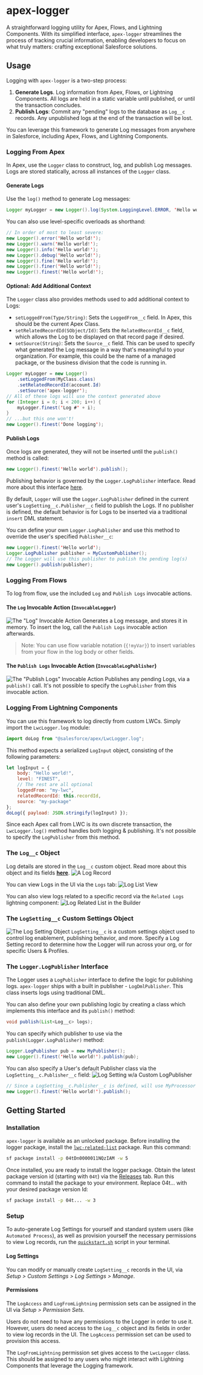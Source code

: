 # apex-logger
A straightforward logging utility for Apex, Flows, and Lightning Components. With its simplified interface, `apex-logger` streamlines the process of tracking crucial information, enabling developers to focus on what truly matters: crafting exceptional Salesforce solutions. 

## Usage
Logging with `apex-logger` is a two-step process:

1. **Generate Logs**. Log information from Apex, Flows, or Lightning Components. All logs are held in a static variable until published, or until the transaction concludes. 
2. **Publish Logs**: Commit any "pending" logs to the database as `Log__c` records. Any unpublished logs at the end of the transaction will be lost. 

You can leverage this framework to generate Log messages from anywhere in Salesforce, including Apex, Flows, and Lightning Components.
### Logging From Apex
In Apex, use the `Logger` class to construct, log, and publish Log messages. Logs are stored statically, across all instances of the `Logger` class. 

#### Generate Logs

Use the `log()` method to generate Log messages:

```java
Logger myLogger = new Logger().log(System.LoggingLevel.ERROR, 'Hello world!');
```

You can also use level-specific overloads as shorthand:
```java
// In order of most to least severe:
new Logger().error('Hello world!');
new Logger().warn('Hello world!');
new Logger().info('Hello world!');
new Logger().debug('Hello world!');
new Logger().fine('Hello world!');
new Logger().finer('Hello world!');
new Logger().finest('Hello world!');
```

#### Optional: Add Additional Context

The `Logger` class also provides methods used to add additional context to Logs:
- `setLoggedFrom(Type/String)`: Sets the `LoggedFrom__c` field. In Apex, this should be the current Apex Class.
- `setRelatedRecordId(SObject/Id)`: Sets the `RelatedRecordId__c` field, which allows the Log to be displayed on that record page if desired.
- `setSource(String)`: Sets the `Source__c` field. This can be used to specify what generated the Log message in a way that's meaningful to your organization. For example, this could be the name of a managed package, or the business division that the code is running in.

```java
Logger myLogger = new Logger()
    .setLoggedFrom(MyClass.class)
    .setRelatedRecordId(account.Id)
    .setSource('apex-logger');
// All of these logs will use the context generated above
for (Integer i = 0; i < 200; i++) {
    myLogger.finest('Log #' + i);
}
// ...but this one won't!
new Logger().finest('Done logging');
```

#### Publish Logs

Once logs are generated, they will not be inserted until the `publish()` method is called:

```java
new Logger().finest('Hello world').publish();
```
Publishing behavior is governed by the `Logger.LogPublisher` interface. Read more about this interface [here](#the-loggerlogpublisher-interface).

By default, `Logger` will use the `Logger.LogPublisher` defined in the current user's `LogSetting__c.Publisher__c` field to publish the Logs. If no publisher is defined, the default behavior is for Logs to be inserted via a traditional `insert` DML statement. 

You can define your own `Logger.LogPublisher` and use this method to override the user's specified `Publisher__c`:
```java
new Logger().finest('Hello world');
Logger.LogPublisher publisher = MyCustomPublisher();
// The Logger will use this publisher to publish the pending log(s)
new Logger().publish(publisher);
``` 

### Logging From Flows
To log from flow, use the included `Log` and `Publish Logs` invocable actions.

#### The `Log` Invocable Action (`InvocableLogger`)
![The "Log" Invocable Action](/media/loginvocable.png)
Generates a Log message, and stores it in memory. To insert the log, call the `Publish Logs` invocable action afterwards.
> Note: You can use flow variable notation (`{!myVar}`) to insert variables from your flow in the log body or other fields.

#### The `Publish Logs` Invocable Action (`InvocableLogPublisher`)
![The "Publish Logs" Invocable Action](media/publishlogsinvocable.png) 
Publishes any pending Logs, via a `publish()` call. It's not possible to specify the `LogPublisher` from this invocable action.

### Logging From Lightning Components
You can use this framework to log directly from custom LWCs. Simply import the `LwcLogger.log` module:
```js
import doLog from "@salesforce/apex/LwcLogger.log";
```

This method expects a serialized `LogInput` object, consisting of the following parameters:
```js
let logInput = {
    body: "Hello world!",
    level: "FINEST", 
    // The rest are all optional
    loggedFrom: "my-lwc",
    relatedRecordId: this.recordId,
    source: "my-package"
};
doLog({ payload: JSON.stringify(logInput) });
```

Since each Apex call from LWC is its own discrete transaction, the `LwcLogger.log()` method handles both logging & publishing. It's not possible to specify the `LogPublisher` from this method.

### The `Log__c` Object
Log details are stored in the `Log__c` custom object. Read more about this object and its fields [**here**](/docs/LOGOBJECT.md). 
![A Log Record](/media/logrecord.png)

You can view Logs in the UI via the `Logs` tab:
![Log List View](/media/loglistview.png)  

You can also view logs related to a specific record via the `Related Logs` lightning component:
![Log Related List in the Builder](/media/logrelatedlist.png) 

### The `LogSetting__c` Custom Settings Object
![The Log Setting Object](/media/logsetting.png)
`LogSetting__c` is a custom settings object used to control log enablement, publishing behavior, and more. Specify a Log Setting record to determine how the Logger will run across your org, or for specific Users & Profiles.

### The `Logger.LogPublisher` Interface
The Logger uses a `LogPublisher` interface to define the logic for publishing logs. `apex-logger` ships with a built in publisher - `LogDmlPublisher`. This class inserts logs using traditional DML.

You can also define your own publishing logic by creating a class which implements this interface and its `publish()` method:
```java
void publish(List<Log__c> logs);
```

You can specify which publisher to use via the `publish(Logger.LogPublisher)` method:
```java
Logger.LogPublisher pub = new MyPublisher();
new Logger().finest('Hello world!').publish(pub);
```

You can also specify a User's default Publisher class via the `LogSetting__c.Publisher__c` field:
![Log Setting w/a Custom LogPublisher](media/logpublisher.png)
```java
// Since a LogSetting__c.Publisher__c is defined, will use MyProcessor by default
new Logger().finest('Hello world!').publish();
```

## Getting Started

### Installation

`apex-logger` is available as an unlocked package. Before installing the logger package, install the [`lwc-related-list`](https://github.com/jasonsiders/lwc-related-list) package. Run this command:
```sh
sf package install -p 04tDn0000011NQzIAM -w 5
```

Once installed, you are ready to install the logger package. Obtain the latest package version id (starting with `04t`) via the [Releases](https://github.com/jasonsiders/apex-logger/releases/latest) tab. Run this command to install the package to your environment. Replace 04t... with your desired package version Id:
```sh
sf package install -p 04t... -w 3
```

### Setup
To auto-generate Log Settings for yourself and standard system users (like `Automated Process`), as well as provision yourself the necessary permissions to view Log records, run the [`quickstart.sh`](/scipts/quickstart.sh) script in your terminal.

#### Log Settings
You can modify or manually create `LogSetting__c` records in the UI, via _Setup > Custom Settings > Log Settings > Manage_.

#### Permissions
The `LogAccess` and `LogFromLightning` permission sets can be assigned in the UI via _Setup > Permission Sets_.

Users do not need to have any permissions to the Logger in order to use it. However, users do need access to the `Log__c` object and its fields in order to view log records in the UI. The `LogAccess` permission set can be used to provision this access. 

The `LogFromLightning` permission set gives access to the `LwcLogger` class. This should be assigned to any users who might interact with Lightning Components that leverage the Logging framework.